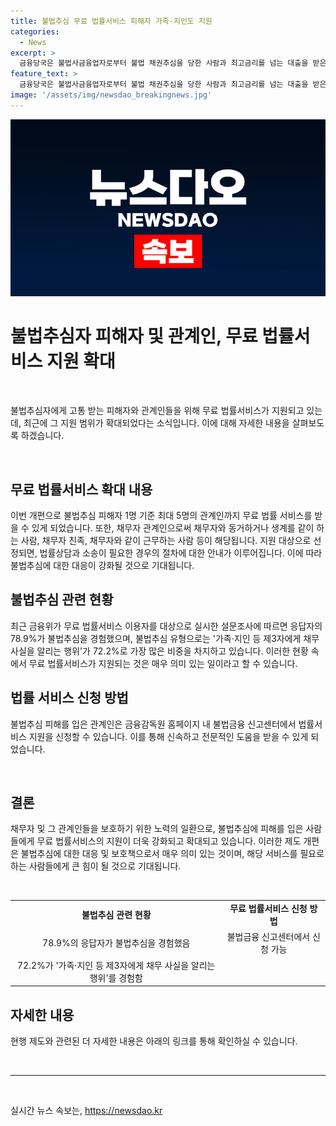 ```yaml
---
title: 불법추심 무료 법률서비스 피해자 가족·지인도 지원
categories:
  - News
excerpt: >
  금융당국은 불법사금융업자로부터 불법 채권추심을 당한 사람과 최고금리를 넘는 대출을 받은 사람의 관계인에게 무료 법률서비스를 제공한다. 채무자 대리인 무료 지원 사업은 현행 제도를 개편해 불법추심 피해자 1명 기준 최대 5명의 관계인까지 지원 대상으로 포함시킨다. 이를 통해 불법추심에 경각심을 불어넣고, 불법추심을 경험한 사람들을 돕기 위한 노력이 진행 중이다.
feature_text: >
  금융당국은 불법사금융업자로부터 불법 채권추심을 당한 사람과 최고금리를 넘는 대출을 받은 사람의 관계인에게 무료 법률서비스를 제공한다. 채무자 대리인 무료 지원 사업은 현행 제도를 개편해 불법추심 피해자 1명 기준 최대 5명의 관계인까지 지원 대상으로 포함시킨다. 이를 통해 불법추심에 경각심을 불어넣고, 불법추심을 경험한 사람들을 돕기 위한 노력이 진행 중이다.
image: '/assets/img/newsdao_breakingnews.jpg'
---
```


<p><img src="/assets/img/newsdao_breakingnews.jpg" alt="flaretime 속보" /></p>

<h1 data-ke-size="size26">불법추심자 피해자 및 관계인, 무료 법률서비스 지원 확대</h1>

<p data-ke-size="size16">&nbsp;</p>

<p>불법추심자에게 고통 받는 피해자와 관계인들을 위해 무료 법률서비스가 지원되고 있는데, 최근에 그 지원 범위가 확대되었다는 소식입니다. 이에 대해 자세한 내용을 살펴보도록 하겠습니다.</p>

<p data-ke-size="size16">&nbsp;</p>

<h2 data-ke-size="size26">무료 법률서비스 확대 내용</h2>

<p data-ke-size="size16">이번 개편으로 불법추심 피해자 1명 기준 최대 5명의 관계인까지 무료 법률 서비스를 받을 수 있게 되었습니다. 또한, 채무자 관계인으로써 채무자와 동거하거나 생계를 같이 하는 사람, 채무자 친족, 채무자와 같이 근무하는 사람 등이 해당됩니다. 지원 대상으로 선정되면, 법률상담과 소송이 필요한 경우의 절차에 대한 안내가 이루어집니다. 이에 따라 불법추심에 대한 대응이 강화될 것으로 기대됩니다.</p>

<h2 data-ke-size="size26">불법추심 관련 현황</h2>

<p data-ke-size="size16">최근 금융위가 무료 법률서비스 이용자를 대상으로 실시한 설문조사에 따르면 응답자의 78.9%가 불법추심을 경험했으며, 불법추심 유형으로는 '가족·지인 등 제3자에게 채무 사실을 알리는 행위'가 72.2%로 가장 많은 비중을 차지하고 있습니다. 이러한 현황 속에서 무료 법률서비스가 지원되는 것은 매우 의미 있는 일이라고 할 수 있습니다.</p>

<h2 data-ke-size="size26\">법률 서비스 신청 방법</h2>

<p data-ke-size="size16">불법추심 피해를 입은 관계인은 금융감독원 홈페이지 내 불법금융 신고센터에서 법률서비스 지원을 신청할 수 있습니다. 이를 통해 신속하고 전문적인 도움을 받을 수 있게 되었습니다.</p>

<p data-ke-size="size16">&nbsp;</p>

<h2 data-ke-size="size26">결론</h2>

<p data-ke-size="size16">채무자 및 그 관계인들을 보호하기 위한 노력의 일환으로, 불법추심에 피해를 입은 사람들에게 무료 법률서비스의 지원이 더욱 강화되고 확대되고 있습니다. 이러한 제도 개편은 불법추심에 대한 대응 및 보호책으로서 매우 의미 있는 것이며, 해당 서비스를 필요로 하는 사람들에게 큰 힘이 될 것으로 기대됩니다.</p>

<p data-ke-size="size16">&nbsp;</p>

<table>
    <tbody>
        <tr>
            <td style="text-align: center; height: 17px;"><b>불법추심 관련 현황</b></td>
            <td style="text-align: center; height: 17px;"><b>무료 법률서비스 신청 방법</b></td>
        </tr>
        <tr>
            <td style="text-align: center;">78.9%의 응답자가 불법추심을 경험했음</td>
            <td style="text-align: center;">불법금융 신고센터에서 신청 가능</td>
        </tr>
        <tr>
            <td style="text-align: center;">72.2%가 '가족·지인 등 제3자에게 채무 사실을 알리는 행위'를 경험함</td>
            <td style="text-align: center;"></td>
        </tr>
    </tbody>
</table>

<h2 data-ke-size="size26">자세한 내용</h2>

<p data-ke-size="size16">현행 제도와 관련된 더 자세한 내용은 아래의 링크를 통해 확인하실 수 있습니다.</p>

<p data-ke-size="size16">&nbsp;</p>

<hr>

<p data-ke-size="size16">&nbsp;</p>
실시간 뉴스 속보는, <a href="https://newsdao.kr" rel="dofollow">https://newsdao.kr</a>


